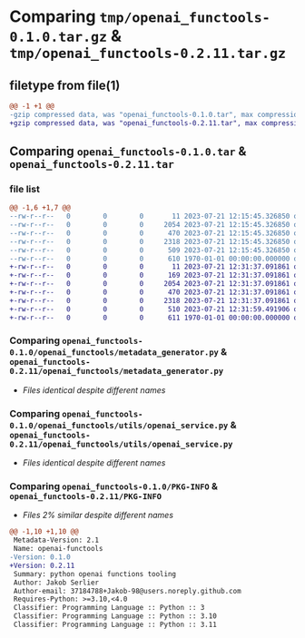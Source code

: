 # Comparing `tmp/openai_functools-0.1.0.tar.gz` & `tmp/openai_functools-0.2.11.tar.gz`

## filetype from file(1)

```diff
@@ -1 +1 @@
-gzip compressed data, was "openai_functools-0.1.0.tar", max compression
+gzip compressed data, was "openai_functools-0.2.11.tar", max compression
```

## Comparing `openai_functools-0.1.0.tar` & `openai_functools-0.2.11.tar`

### file list

```diff
@@ -1,6 +1,7 @@
--rw-r--r--   0        0        0       11 2023-07-21 12:15:45.326850 openai_functools-0.1.0/README.md
--rw-r--r--   0        0        0     2054 2023-07-21 12:15:45.326850 openai_functools-0.1.0/openai_functools/metadata_generator.py
--rw-r--r--   0        0        0      470 2023-07-21 12:15:45.326850 openai_functools-0.1.0/openai_functools/types.py
--rw-r--r--   0        0        0     2318 2023-07-21 12:15:45.326850 openai_functools-0.1.0/openai_functools/utils/openai_service.py
--rw-r--r--   0        0        0      509 2023-07-21 12:15:45.326850 openai_functools-0.1.0/pyproject.toml
--rw-r--r--   0        0        0      610 1970-01-01 00:00:00.000000 openai_functools-0.1.0/PKG-INFO
+-rw-r--r--   0        0        0       11 2023-07-21 12:31:37.091861 openai_functools-0.2.11/README.md
+-rw-r--r--   0        0        0      169 2023-07-21 12:31:37.091861 openai_functools-0.2.11/openai_functools/__init__.py
+-rw-r--r--   0        0        0     2054 2023-07-21 12:31:37.091861 openai_functools-0.2.11/openai_functools/metadata_generator.py
+-rw-r--r--   0        0        0      470 2023-07-21 12:31:37.091861 openai_functools-0.2.11/openai_functools/types.py
+-rw-r--r--   0        0        0     2318 2023-07-21 12:31:37.091861 openai_functools-0.2.11/openai_functools/utils/openai_service.py
+-rw-r--r--   0        0        0      510 2023-07-21 12:31:59.491906 openai_functools-0.2.11/pyproject.toml
+-rw-r--r--   0        0        0      611 1970-01-01 00:00:00.000000 openai_functools-0.2.11/PKG-INFO
```

### Comparing `openai_functools-0.1.0/openai_functools/metadata_generator.py` & `openai_functools-0.2.11/openai_functools/metadata_generator.py`

 * *Files identical despite different names*

### Comparing `openai_functools-0.1.0/openai_functools/utils/openai_service.py` & `openai_functools-0.2.11/openai_functools/utils/openai_service.py`

 * *Files identical despite different names*

### Comparing `openai_functools-0.1.0/PKG-INFO` & `openai_functools-0.2.11/PKG-INFO`

 * *Files 2% similar despite different names*

```diff
@@ -1,10 +1,10 @@
 Metadata-Version: 2.1
 Name: openai-functools
-Version: 0.1.0
+Version: 0.2.11
 Summary: python openai functions tooling
 Author: Jakob Serlier
 Author-email: 37184788+Jakob-98@users.noreply.github.com
 Requires-Python: >=3.10,<4.0
 Classifier: Programming Language :: Python :: 3
 Classifier: Programming Language :: Python :: 3.10
 Classifier: Programming Language :: Python :: 3.11
```

